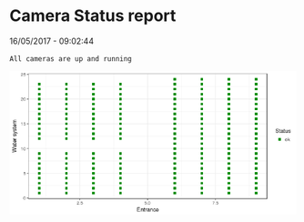 Camera Status report
================
16/05/2017 - 09:02:44

    All cameras are up and running

![](camreport_files/figure-markdown_github/unnamed-chunk-2-1.png)

